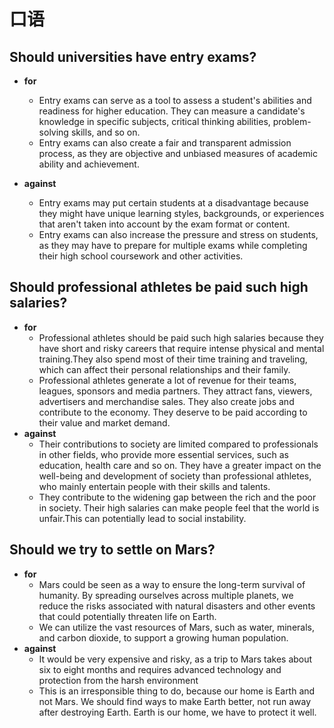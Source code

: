 # 口语



## Should universities have entry exams?

- **for**
  - Entry exams can serve as a tool to assess a student's abilities and readiness for higher education. They can measure a candidate's knowledge in specific subjects, critical thinking abilities, problem-solving skills, and so on.
  - Entry exams can also create a fair and transparent admission process, as they are objective and unbiased measures of academic ability and achievement.

- **against**
  - Entry exams may put certain students at a disadvantage because they might have unique learning styles, backgrounds, or experiences that aren't taken into account by the exam format or content.
  - Entry exams can also increase the pressure and stress on students, as they may have to prepare for multiple exams while completing their high school coursework and other activities.

## Should professional athletes be paid such high salaries?

- **for**
  - Professional athletes should be paid such high salaries because they have short and risky careers that require intense physical and mental training.They also spend most of their time training and traveling, which can affect their personal relationships and their family.
  - Professional athletes generate a lot of revenue for their teams, leagues, sponsors and media partners. They attract fans, viewers, advertisers and merchandise sales. They also create jobs and contribute to the economy. They deserve to be paid according to their value and market demand.
- **against**
  -  Their contributions to society are limited compared to professionals in other fields, who provide more essential services, such as education, health care and so on. They have a greater impact on the well-being and development of society than professional athletes, who mainly entertain people with their skills and talents.
  - They contribute to the widening gap between the rich and the poor in society. Their high salaries can make people feel that the world is unfair.This can potentially lead to social instability.

## Should we try to settle on Mars?

- **for**
  - Mars could be seen as a way to ensure the long-term survival of humanity. By spreading ourselves across multiple planets, we reduce the risks associated with natural disasters and other events that could potentially threaten life on Earth.
  - We can utilize the vast resources of Mars, such as water, minerals, and carbon dioxide, to support a growing human population.
- **against**
  - It would be very expensive and risky, as a trip to Mars takes about six to eight months and requires advanced technology and protection from the harsh environment
  - This is an irresponsible thing to do, because our home is Earth and not Mars. We should find ways to make Earth better, not run away after destroying Earth. Earth is our home, we have to protect it well.